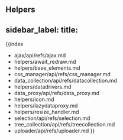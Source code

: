 Helpers
---
sidebar_label: 
title: 
---          

{{index
- ajax/api/refs/ajax.md
- helpers/await_redraw.md
- helpers/base_elements.md
- css_manager/api/refs/css_manager.md
- data_collection/api/refs/datacollection.md
- helpers/datadrivers.md
- data_proxy/api/refs/data_proxy.md
- helpers/icon.md
- helpers/lazydataproxy.md
- helpers/resize_handler.md
- selection/api/refs/selection.md
- tree_collection/api/refs/treecollection.md
- uploader/api/refs/uploader.md
}}